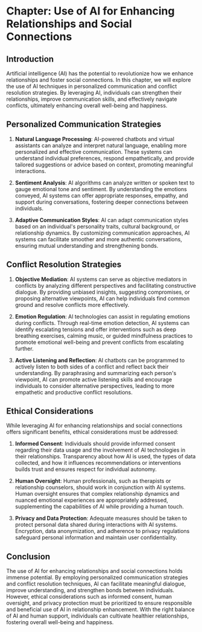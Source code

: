 Chapter: Use of AI for Enhancing Relationships and Social Connections
=====================================================================

Introduction
------------

Artificial intelligence (AI) has the potential to revolutionize how we enhance relationships and foster social connections. In this chapter, we will explore the use of AI techniques in personalized communication and conflict resolution strategies. By leveraging AI, individuals can strengthen their relationships, improve communication skills, and effectively navigate conflicts, ultimately enhancing overall well-being and happiness.

Personalized Communication Strategies
-------------------------------------

1. **Natural Language Processing**: AI-powered chatbots and virtual assistants can analyze and interpret natural language, enabling more personalized and effective communication. These systems can understand individual preferences, respond empathetically, and provide tailored suggestions or advice based on context, promoting meaningful interactions.

2. **Sentiment Analysis**: AI algorithms can analyze written or spoken text to gauge emotional tone and sentiment. By understanding the emotions conveyed, AI systems can offer appropriate responses, empathy, and support during conversations, fostering deeper connections between individuals.

3. **Adaptive Communication Styles**: AI can adapt communication styles based on an individual's personality traits, cultural background, or relationship dynamics. By customizing communication approaches, AI systems can facilitate smoother and more authentic conversations, ensuring mutual understanding and strengthening bonds.

Conflict Resolution Strategies
------------------------------

1. **Objective Mediation**: AI systems can serve as objective mediators in conflicts by analyzing different perspectives and facilitating constructive dialogue. By providing unbiased insights, suggesting compromises, or proposing alternative viewpoints, AI can help individuals find common ground and resolve conflicts more effectively.

2. **Emotion Regulation**: AI technologies can assist in regulating emotions during conflicts. Through real-time emotion detection, AI systems can identify escalating tensions and offer interventions such as deep breathing exercises, calming music, or guided mindfulness practices to promote emotional well-being and prevent conflicts from escalating further.

3. **Active Listening and Reflection**: AI chatbots can be programmed to actively listen to both sides of a conflict and reflect back their understanding. By paraphrasing and summarizing each person's viewpoint, AI can promote active listening skills and encourage individuals to consider alternative perspectives, leading to more empathetic and productive conflict resolutions.

Ethical Considerations
----------------------

While leveraging AI for enhancing relationships and social connections offers significant benefits, ethical considerations must be addressed:

1. **Informed Consent**: Individuals should provide informed consent regarding their data usage and the involvement of AI technologies in their relationships. Transparency about how AI is used, the types of data collected, and how it influences recommendations or interventions builds trust and ensures respect for individual autonomy.

2. **Human Oversight**: Human professionals, such as therapists or relationship counselors, should work in conjunction with AI systems. Human oversight ensures that complex relationship dynamics and nuanced emotional experiences are appropriately addressed, supplementing the capabilities of AI while providing a human touch.

3. **Privacy and Data Protection**: Adequate measures should be taken to protect personal data shared during interactions with AI systems. Encryption, data anonymization, and adherence to privacy regulations safeguard personal information and maintain user confidentiality.

Conclusion
----------

The use of AI for enhancing relationships and social connections holds immense potential. By employing personalized communication strategies and conflict resolution techniques, AI can facilitate meaningful dialogue, improve understanding, and strengthen bonds between individuals. However, ethical considerations such as informed consent, human oversight, and privacy protection must be prioritized to ensure responsible and beneficial use of AI in relationship enhancement. With the right balance of AI and human support, individuals can cultivate healthier relationships, fostering overall well-being and happiness.
